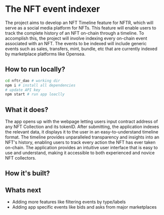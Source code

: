 # The NFT event indexer

The project aims to develop an NFT Timeline feature for NFTR, which will serve as a social media platform for NFTs. This feature will enable users to track the complete history of an NFT on-chain through a timeline. To accomplish this, the project will involve indexing every on-chain event associated with an NFT. The events to be indexed will include generic events such as sales, transfers, mint, bundle, etc that are currently indexed by marketplace platforms like Opensea.

## How to run locally?

```bash
cd nftr_dao # working dir
npm i # install all dependencies
# update API key
npm start # run app loaclly

```
## What it does?

The app opens up with the webpage letting users input contract address of any NFT Collection and its tokenID.
After submitting, the application indexes the relevant data, it displays it to the user in an easy-to-understand timeline format. The timeline provides unparalleled transparency and insights into an NFT's history, enabling users to track every action the NFT has ever taken on-chain. The application provides an intuitive user interface that is easy to use and understand, making it accessible to both experienced and novice NFT collectors.

## How it's built?


## Whats next

- Adding more features like filtering events by type/labels
- Adding app specific events like bids and asks from major marketplaces

